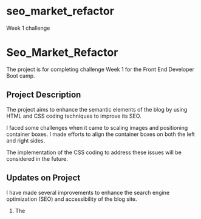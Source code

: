 # seo_market_refactor
Week 1 challenge 

# Seo_Market_Refactor

The project is for completing challenge Week 1 for the Front End Developer Boot camp.


## Project Description

The project aims to enhance the semantic elements of the blog by using HTML and CSS coding techniques to improve its SEO. 

I faced some challenges when it came to scaling images and positioning container boxes. I made efforts to align the container boxes on both the left and right sides. 

The implementation of the CSS coding to address these issues will be considered in the future.
## Updates on Project

I have made several improvements to enhance the search engine optimization (SEO) and accessibility of the blog site.

1. The <title> section has been updated.

2. The <header> element has been added to semantically represent the webpage header, aligning with SEO and accessibility best practices.

3. The <nav> navigation menu has been optimized for semantics, signifying that its content consists of navigation links. This enhancement improves both accessibility and SEO.

4. The 'alt' attribute has been added to images to provide text alternatives for users who may not be able to view the images.

5. The <footer> element has been added  to semantically represent the webpage footer.

6. The <aside> element has been added  that enclosed content is related to the main content but can be considered separate.
## Usage

This repository has an improved blog page designed to work better with search engines and make it easier for everyone to use. I used special HTML tags like <title>, <nav>, <header>, <article>, <aside>, <section>, and <footer>, along with 'alt' descriptions for images. 

These changes help the blog perform well in search results and make it more accessible for all visitors.
## License

n/a

## Acknowledgements

The repository and blog page have been provided for updating and refactoring to optimize SEO.

## Contact

Feel free to reach out to me if you have any questions or are interested in collaborating on this project:

GitHub: https://github.com/tigerkaplan
Email: husniyeerparun@gmail.com

I'm always open to discussions, and suggestions to make this project even better.
## Related Projects

The repository is an integral part of our 16-week frontend boot camp. Depending on the project's needs, there may be some updates and adjustments required in the future.
